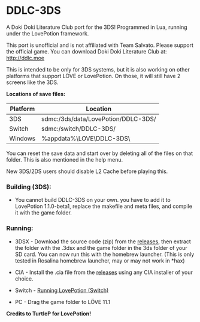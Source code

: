 # DDLC-3DS
A Doki Doki Literature Club port for the 3DS! Programmed in Lua, running under the LovePotion framework.

This port is unofficial and is not affiliated with Team Salvato. Please support the official game. You can download Doki Doki Literature Club at: http://ddlc.moe

This is intended to be only for 3DS systems, but it is also working on other platforms that support LÖVE or LovePotion. On those, it will still have 2 screens like the 3DS.

**Locations of save files:**

| Platform | Location                            |
|----------|-------------------------------------|
| 3DS      | sdmc:/3ds/data/LovePotion/DDLC-3DS/ |
| Switch   | sdmc:/switch/DDLC-3DS/              |
| Windows  | %appdata%\LOVE\DDLC-3DS\            |

You can reset the save data and start over by deleting all of the files on that folder. This is also mentioned in the help menu.

New 3DS/2DS users should disable L2 Cache before playing this.

### Building (3DS):
- You cannot build DDLC-3DS on your own. you have to add it to LovePotion 1.1.0-beta1, replace the makefile and meta files, and compile it with the game folder.

### Running:
- 3DSX - Download the source code (zip) from the [releases](https://github.com/LukeZGD/DDLC-3DS/releases), then extract the folder with the .3dsx and the game folder in the 3ds folder of your SD card. You can now run this with the homebrew launcher. (This is only tested in Rosalina homebrew launcher, may or may not work in *hax)

- CIA - Install the .cia file from the [releases](https://github.com/LukeZGD/DDLC-3DS/releases) using any CIA installer of your choice.

- Switch - [Running LovePotion (Switch)](https://github.com/TurtleP/LovePotion/wiki/Running-(Switch))

- PC - Drag the game folder to LÖVE 11.1

**Credits to TurtleP for LovePotion!**
